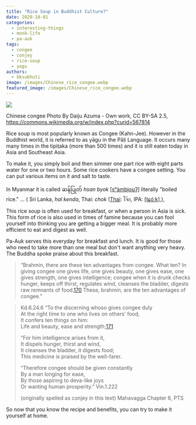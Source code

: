 ```yaml
---
title: "Rice Soup in Buddhist Culture?"
date: 2020-10-01
categories: 
  - interesting-things
  - monk-life
  - pa-auk
tags: 
  - congee
  - conjey
  - rice-soup
  - yagu
authors: 
  - bksubhuti
image: /images/Chinese_rice_congee.webp
featured_image: /images/Chinese_rice_congee.webp
---
```


![](/images/Chinese_rice_congee.webp)

Chinese congee Photo By Daiju Azuma - Own work, CC BY-SA 2.5, https://commons.wikimedia.org/w/index.php?curid=567814

Rice soup is most popularly known as Congee (Kahn-Jee). However in the Buddhist world, it is referred to as yāgu in the Pāḷi Language. It occurs many many times in the tipiṭaka (more than 500 times) and it is still eaten today in Asia and Southeast Asia.

To make it, you simply boil and then simmer one part rice with eight parts water for one or two hours. Some rice cookers have a congee setting. You can put various items on it and salt to taste.

In Myanmar it is called ဆန်ပြုတ် _hsan byok_ [\[sʰàmbjoʊʔ\]](https://en.wikipedia.org/wiki/Help:IPA/Burmese) literally "boiled rice." ... ( Sri Lanka, _hal kenda_, Thai: _chok_ ([Thai](https://en.wikipedia.org/wiki/Thai_language): โจ๊ก, IPA: [\[tɕóːk\]](https://en.wikipedia.org/wiki/Help:IPA/Thai),),

This rice soup is often used for breakfast, or when a person in Asia is sick. This form of rice is also used in times of famine because you can fool yourself into thinking you are getting a bigger meal. It is probably more efficient to eat and digest as well.

Pa-Auk serves this everyday for breakfast and lunch. It is good for those who need to take more than one meal but don't want anything very heavy. The Buddha spoke praise about this breakfast.

> “Brahmin, there are these ten advantages from congee. What ten? In giving congee one gives life, one gives beauty, one gives ease, one gives strength, one gives intelligence; congee when it is drunk checks hunger, keeps off thirst, regulates wind, cleanses the bladder, digests raw remnants of food.[170](fn-bd_0345.html#fn170) These, brahmin, are the ten advantages of congee.”

> Kd.6.24.6 “To the discerning whoso gives congee duly  
> At the right time to one who lives on others’ food,  
> It confers ten things on him:  
> Life and beauty, ease and strength;[171](fn-bd_0345.html#fn171)
> 
> “For him intelligence arises from it,  
> It dispels hunger, thirst and wind,  
> It cleanses the bladder, it digests food;  
> This medicine is praised by the well-farer.
> 
> “Therefore congee should be given constantly  
> By a man longing for ease,  
> By those aspiring to deva-like joys  
> Or wanting human prosperity.” Vin.1.222
> 
> (originally spelled as conjey in this text) Mahavagga Chapter 6, PTS

So now that you know the recipe and benefits, you can try to make it yourself at home.